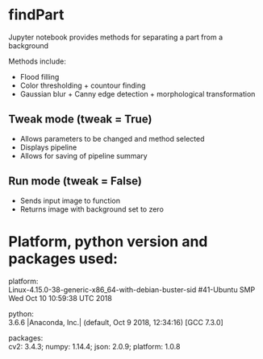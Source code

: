 # findPart
Jupyter notebook provides methods for separating a part from a background

Methods include:

- Flood filling
- Color thresholding + countour finding
- Gaussian blur + Canny edge detection + morphological transformation

## Tweak mode (tweak = True)
- Allows parameters to be changed and method selected
- Displays pipeline
- Allows for saving of pipeline summary

## Run mode (tweak = False)
- Sends input image to function
- Returns image with background set to zero

# Platform, python version and packages used:
platform:  
Linux-4.15.0-38-generic-x86_64-with-debian-buster-sid
#41-Ubuntu SMP Wed Oct 10 10:59:38 UTC 2018

python:  
3.6.6 |Anaconda, Inc.| (default, Oct  9 2018, 12:34:16) 
[GCC 7.3.0]

packages:  
cv2: 3.4.3;
numpy: 1.14.4;
json: 2.0.9;
platform: 1.0.8


